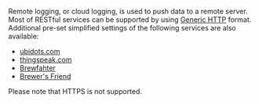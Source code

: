 Remote logging, or cloud logging, is used to push data to a remote server. Most of RESTful services can be supported by using [Generic HTTP](GenericHttpLogging.md) format. Additional pre-set simplified settings of the following services are also available:
* [ubidots.com](ubidots.md)
* [thingspeak.com](thingspeak.md)
* [Brewfahter](brewfather.md)
* [Brewer's Friend](brewersfriend.md)

Please note that HTTPS is not supported.